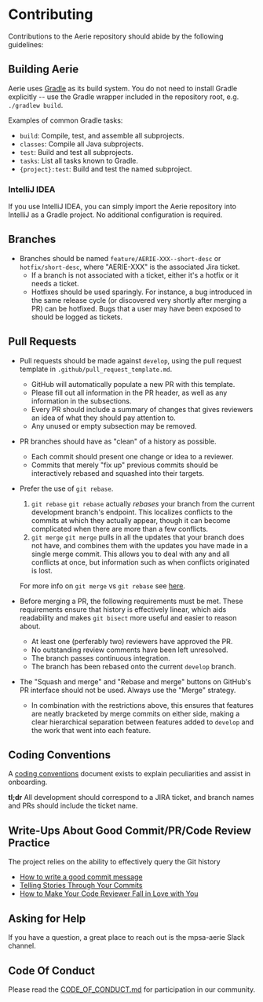 # Contributing

Contributions to the Aerie repository should abide by the following guidelines:

## Building Aerie

Aerie uses [Gradle](https://docs.gradle.org/) as its build system.
You do not need to install Gradle explicitly -- use the Gradle wrapper
included in the repository root, e.g. `./gradlew build`.

Examples of common Gradle tasks:
* `build`: Compile, test, and assemble all subprojects.
* `classes`: Compile all Java subprojects.
* `test`: Build and test all subprojects.
* `tasks`: List all tasks known to Gradle.
* `{project}:test`: Build and test the named subproject.

### IntelliJ IDEA

If you use IntelliJ IDEA, you can simply import the Aerie repository
into IntelliJ as a Gradle project. No additional configuration is required.

## Branches

* Branches should be named `feature/AERIE-XXX--short-desc` or `hotfix/short-desc`, where "AERIE-XXX" is the associated Jira ticket.
  - If a branch is not associated with a ticket, either it's a hotfix or it needs a ticket.
  - Hotfixes should be used sparingly. For instance, a bug introduced in the same release cycle (or discovered very shortly
    after merging a PR) can be hotfixed. Bugs that a user may have been exposed to should be logged as tickets.

## Pull Requests

* Pull requests should be made against `develop`, using the pull request template in `.github/pull_request_template.md`.
  - GitHub will automatically populate a new PR with this template.
  - Please fill out all information in the PR header, as well as any information in the subsections.
  - Every PR should include a summary of changes that gives reviewers an idea of what they should pay attention to.
  - Any unused or empty subsection may be removed.
* PR branches should have as "clean" of a history as possible.
  - Each commit should present one change or idea to a reviewer.
  - Commits that merely "fix up" previous commits should be interactively rebased and squashed into their targets.
* Prefer the use of `git rebase`.
  1. `git rebase`
        `git rebase` actually _rebases_ your branch from the current development branch's endpoint. This localizes conflicts
        to the commits at which they actually appear, though it can become complicated when there are more than a few
        conflicts.
  2. `git merge`
        `git merge` pulls in all the updates that your branch does not have, and combines them with the updates you have
        made in a single merge commit. This allows you to deal with any and all conflicts at once, but information such as
        when conflicts originated is lost.

  For more info on `git merge` vs `git rebase` see [here](https://www.atlassian.com/git/tutorials/merging-vs-rebasing).

* Before merging a PR, the following requirements must be met. These requirements ensure that history is
  effectively linear, which aids readability and makes `git bisect` more useful and easier to reason about.
  - At least one (perferably two) reviewers have approved the PR.
  - No outstanding review comments have been left unresolved.
  - The branch passes continuous integration.
  - The branch has been rebased onto the current `develop` branch.
* The "Squash and merge" and "Rebase and merge" buttons on GitHub's PR interface should not be used.
  Always use the "Merge" strategy.
  - In combination with the restrictions above, this ensures that features are neatly bracketed by merge commits
    on either side, making a clear hierarchical separation between features added to `develop` and the work
    that went into each feature.

## Coding Conventions

A [coding conventions](./docs/conventions.md) document exists to explain peculiarities and assist in onboarding.

**tl;dr**
All development should correspond to a JIRA ticket, and branch names and PRs should include the ticket name.

## Write-Ups About Good Commit/PR/Code Review Practice

The project relies on the ability to effectively query the Git history
* [How to write a good commit message](https://chris.beams.io/posts/git-commit/)
* [Telling Stories Through Your Commits](https://blog.mocoso.co.uk/talks/2015/01/12/telling-stories-through-your-commits/)
* [How to Make Your Code Reviewer Fall in Love with You](https://mtlynch.io/code-review-love/)

## Asking for Help

If you have a question, a great place to reach out is the mpsa-aerie Slack channel.

## Code Of Conduct

Please read the [CODE_OF_CONDUCT.md](./CODE_OF_CONDUCT.md) for participation in our community.
